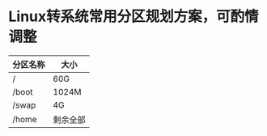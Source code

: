 # Linux转系统常用分区规划方案，可酌情调整

| 分区名称 | 大小 |
| -------- | ---- |
|          /|60G      |
|/boot|1024M|
|/swap|4G|
|/home|剩余全部|

